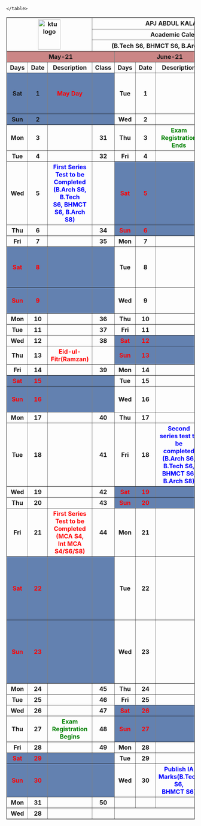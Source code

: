 <html>
<head>
	<title>KTU Academic Calender March-July 2021</title>
	<title>KTU Academic Calender May-July 2021</title>
	<meta charset="utf-8"/>
</head>
<body>
	<table border="border" cellspacing="0" align="center">
		<tr><th  colspan = "3" rowspan="3"><img src="ktu logo.jpg" alt="ktu logo" width="60" height="80"></th>
			<th colspan = "9">APJ ABDUL KALAM TECHNOLOGICAL UNIVERSITY</th></tr>
			<tr><th colspan = "9">Academic Calendar - March 2021 to July 2021 </th></tr>
			<tr><th colspan = "9">(B.Tech S6, BHMCT S6, B.Arch S8, B.Arch S6, MCA S4, Int MCA S4/S6/S8)</th></tr>
		<tr bgcolor="CB8686"><th colspan = "4">May-21</th><th colspan = "4">June-21</th><th colspan = "4">July-21</th></tr>
			<tr><th> Days </th><th>Date</th><th>Description</th><th>Class</th>
				<th>Days</th><th>Date</th><th>Description</th><th>Class</th>
				<th>Days</th><th>Date</th><th>Description</th><th>Class</th></tr>
			<tr><th bgcolor="6381B0">Sat</th><th bgcolor="6381B0">1</th><th bgcolor="6381B0"><font color="red">May Day</th><th bgcolor="6381B0"></th>
				<th>Tue</th><th>1</th><th></th><th>51</th>
				<th>Thu</th><th>1</th><th><font color="red">Second series test to be<br/>completed (MCA S4, Int<br/>MCA S4/S6/S8</th><th>73</th></tr>
			<tr><th bgcolor="6381B0">Sun</th><th bgcolor="6381B0">2</th><th bgcolor="6381B0"></th><th bgcolor="6381B0"></th>
				<th>Wed</th><th>2</th><th></th><th>52</th>
				<th>Fri</th><th>2</th><th></th><th>74</th></tr>
			<tr><th>Mon</th><th>3</th><th></th><th>31</th>
				<th>Thu</th><th>3</th><th><font color="green">Exam Registration Ends</th><th>53</th>
				<th bgcolor="6381B0"><font color="red">Sat</th><th bgcolor="6381B0"><font color="red">3</th><th bgcolor="6381B0"></th><th bgcolor="6381B0"></th></tr>
<tr><th>Tue</th><th>4</th><th></th><th>32</th>
				<th>Fri</th><th>4</th><th></th><th>54</th>
				<th bgcolor="6381B0"><font color="red">Sun</th><th bgcolor="6381B0"><font color="red">4</th><th bgcolor="6381B0"></th><th bgcolor="6381B0"></th></tr>
			<tr><th>Wed</th><th>5</th><th><font color="blue">First Series Test to be<br/>Completed (B.Arch S6, B.Tech<br/>S6, BHMCT S6, B.Arch S8)</th><th></th>
				<th bgcolor="6381B0"><font color="red">Sat</th><th bgcolor="6381B0"><font color="red">5</th><th bgcolor="6381B0"></th><th bgcolor="6381B0"></th>
				<th>Mon</th><th>5</th><th><font color="blue">Class ends, Publish<br/>Attendance (B.Tech<br/>S6,BHMCT S6.B.Arch S6,<br/>B.Arch S8)</th><th>75</th></tr>
			<tr><th>Thu</th><th>6</th><th></th><th>34</th>
				<th bgcolor="6381B0"><font color="red">Sun</th><th bgcolor="6381B0"><font color="red">6</th><th bgcolor="6381B0"></th><th bgcolor="6381B0"></th>
				<th>Tue</th><th>6</th><th></th><th>76</th></tr>
			<tr><th>Fri</th><th>7</th><th></th><th>35</th>
				<th>Mon</th><th>7</th><th></th><th>55</th>
				<th>Wed</th><th>7</th><th></th><th>77</th></tr>
			<tr><th bgcolor="6381B0"><font color="red">Sat</th><th bgcolor="6381B0"><font color="red">8</th><th bgcolor="6381B0"></th><th bgcolor="6381B0"></th>
				<th>Tue</th><th>8</th><th></th><th>56</th>
				<th>Thu</th><th>8</th><th><font color="blue">Jury Evaluation to be<br/>completed(B.Arch S6,<br/>B.Arch S8)</th><th>78</th></tr>
<tr><th bgcolor="6381B0"><font color="red">Sun</th><th bgcolor="6381B0"><font color="red">9</th><th bgcolor="6381B0"></th><th bgcolor="6381B0"></th>
				<th>Wed</th><th>9</th><th></th><th>57</th>
				<th>Fri</th><th>9</th><th><font color="blue">Publish IA Marks(B.Arch<br/>S6,B.Arch S8)</th><th>79</th></tr>
			<tr><th>Mon</th><th>10</th><th></th><th>36</th>
				<th>Thu</th><th>10</th><th></th><th>58</th>
				<th bgcolor="6381B0"><font color="red">Sat</th><th bgcolor="6381B0"><font color="red">10</th><th bgcolor="6381B0"></th><th bgcolor="6381B0"></th></tr>
			<tr><th>Tue</th><th>11</th><th></th><th>37</th>
				<th>Fri</th><th>11</th><th></th><th>59</th>
				<th bgcolor="6381B0"><font color="red">Sun</th><th bgcolor="6381B0"><font color="red">11</th><th bgcolor="6381B0"></th><th bgcolor="6381B0"></th></tr>
			<tr><th>Wed</th><th>12</th><th></th><th>38</th>
				<th bgcolor="6381B0"><font color="red">Sat</th><th bgcolor="6381B0"><font color="red">12</th><th bgcolor="6381B0"></th><th bgcolor="6381B0"></th>
				<th>Mon</th><th>12</th><th></th><th>80</th></tr>
			<tr><th font color="red">Thu</th><th font color="red">13</th><th><font color="red">Eid-ul-Fitr(Ramzan)</th><th></th>
				<th bgcolor="6381B0"><font color="red">Sun</th><th bgcolor="6381B0"><font color="red">13</th><th bgcolor="6381B0"></th><th bgcolor="6381B0"></th>
				<th>Tue</th><th>13</th><th></th><th>81</th></tr>
    <tr><th>Fri</th><th>14</th><th></th><th>39</th>
				<th>Mon</th><th>14</th><th></th><th>60</th>
				<th>Wed</th><th>14</th><th></th><th>82</th></tr>
			<tr><th bgcolor="6381B0"><font color="red">Sat</th><th bgcolor="6381B0"><font color="red">15</th><th bgcolor="6381B0"></th><th bgcolor="6381B0"></th>
				<th>Tue</th><th>15</th><th></th><th>61</th>
				<th>Thu</th><th>15</th><th></th><th>83</th></tr>
			<tr><th bgcolor="6381B0"><font color="red">Sun</th><th bgcolor="6381B0"><font color="red">16</th><th bgcolor="6381B0"></th><th bgcolor="6381B0"></th>
				<th>Wed</th><th>16</th><th></th><th>62</th>
				<th>Fri</th><th>16</th><th><font color="blue">End Semester Examination<br/>(B.Tech S6)</th><th>84</th></tr>
			<tr><th>Mon</th><th>17</th><th></th><th>40</th>
				<th>Thu</th><th>17</th><th></th><th>63</th>
				<th bgcolor="6381B0"><font color="red">Sat</th><th bgcolor="6381B0"><font color="red">17</th><th bgcolor="6381B0"></th><th bgcolor="6381B0"></th></tr>
			<tr><th>Tue</th><th>18</th><th></th><th>41</th>
				<th>Fri</th><th>18</th><th><font color="blue">Second series test to be<br/>completed (B.Arch S6,<br/>B.Tech S6, BHMCT S6,<br/>B.Arch S8)</th><th>64</th>
				<th bgcolor="6381B0"><font color="red">Sun</th><th bgcolor="6381B0"><font color="red">18</th><th bgcolor="6381B0"></th><th bgcolor="6381B0"></th></tr>
			<tr><th>Wed</th><th>19</th><th></th><th>42</th>
				<th bgcolor="6381B0"><font color="red">Sat</th><th bgcolor="6381B0"><font color="red">19</th><th bgcolor="6381B0"></th><th bgcolor="6381B0"></th>
				<th>Mon</th><th>19</th><th></th><th>85</th></tr>
			<tr><th>Thu</th><th>20</th><th></th><th>43</th>
				<th bgcolor="6381B0"><font color="red">Sun</th><th bgcolor="6381B0"><font color="red">20</th><th bgcolor="6381B0"></th><th bgcolor="6381B0"></th>
				<th>Tue</th><th>20</th><th><font color="red">Bakrid </th><th></th></tr>
			<tr><th>Fri</th><th>21</th><th><font color="red">First Series Test to be<br/>Completed (MCA S4,<br/>Int MCA S4/S6/S8)</th><th>44</th>
				<th>Mon</th><th>21</th><th></th><th>65</th>
				<th>Wed</th><th>21</th><th></th><th>86</th></tr>
    <tr><th bgcolor="6381B0"><font color="red">Sat</th><th bgcolor="6381B0"><font color="red">22</th><th bgcolor="6381B0"></th><th bgcolor="6381B0"></th>
				<th>Tue</th><th>22</th><th></th><th>66</th>
				<th>Thu</th><th>22</th><th><font color="red">Publish IA Marks(MCA S4,<br/>Int MCA S4/S6/S8)<br/><font color="blue">End Semester Examination<br/>(B.Arch S6, B.Arch S8)</th><th>87</th></tr>
			<tr><th bgcolor="6381B0"><font color="red">Sun</th><th bgcolor="6381B0"><font color="red">23</th><th bgcolor="6381B0"></th><th bgcolor="6381B0"></th>
				<th>Wed</th><th>23</th><th></
        th><th>67</th>
				<th>Fri</th><th>23</th><th><font color="red">Class ends, Publish<br/>Attendance (MCA S4, Int<br/>MCA S4/S6/S8)<font color="blue"> End Semester Examination<br/>(BHMCT S6)</th><th>88</th></tr>
			<tr><th>Mon</th><th>24</th><th></th><th>45</th>
				<th>Thu</th><th>24</th><th></th><th>68</th>
				<th bgcolor="6381B0"><font color="red">Sat</th><th bgcolor="6381B0"><font color="red">24</th><th bgcolor="6381B0"></th><th bgcolor="6381B0"></th></tr>
			<tr><th>Tue</th><th>25</th><th></th><th>46</th>
				<th>Fri</th><th>25</th><th></th><th>69</th>
				<th bgcolor="6381B0"><font color="red">Sun</th><th bgcolor="6381B0"><font color="red">25</th><th bgcolor="6381B0"></th><th bgcolor="6381B0"></th></tr>
			<tr><th>Wed</th><th>26</th><th></th><th>47</th>
				<th bgcolor="6381B0"><font color="red">Sat</th><th bgcolor="6381B0"><font color="red">26</th><th bgcolor="6381B0"></th><th bgcolor="6381B0"></th>
				<th>Mon</th><th>26</th><th></th><th></th></tr>
			<tr><th>Thu</th><th>27</th><th><font color="green">Exam Registration Begins</th><th>48</th>
				<th bgcolor="6381B0"><font color="red">Sun</th><th bgcolor="6381B0"><font color="red">27</th><th bgcolor="6381B0"></th><th bgcolor="6381B0"></th>
				<th>Tue</th><th>27</th><th></th><th></th></tr>
			<tr><th>Fri</th><th>28</th><th></th><th>49</th>
				<th>Mon</th><th>28</th><th></th><th>70</th>
        <tr><th bgcolor="6381B0"><font color="red">Sat</th><th bgcolor="6381B0"><font color="red">29</th><th bgcolor="6381B0"></th><th bgcolor="6381B0"></th>
				<th>Tue</th><th>29</th><th></th><th>71</th>
				<th>Thu</th><th>29</th><th></th><th></th></tr>
			<tr><th bgcolor="6381B0"><font color="red">Sun</th><th bgcolor="6381B0"><font color="red">30</th><th bgcolor="6381B0"></th><th bgcolor="6381B0"></th>
				<th>Wed</th><th>30</th><th><font color="blue">Publish IA<br/>Marks(B.Tech S6,<br/>BHMCT S6)</th><th>72</th>
				<th>Fri</th><th>30</th><th></th><th></th></tr>
			<tr><th>Mon</th><th>31</th><th></th><th>50</th>
				<th></th><th></th><th></th><th></th>
				<th bgcolor="6381B0"><font color="red">Sat</th><th bgcolor="6381B0"><font color="red">31</th><th bgcolor="6381B0"></th><th bgcolor="6381B0"></th></tr>
	
	</table>
</body>
</html>
				<th>Wed</th><th>28</th><th></th><th></th></tr>
